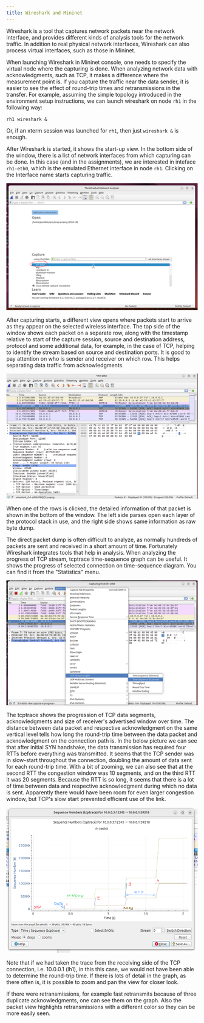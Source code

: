 ```yaml
---
title: Wireshark and Mininet
---
```


Wireshark is a tool that captures network packets near the network interface,
and provides different kinds of analysis tools for the network traffic. In
addition to real physical network interfaces, Wireshark can also process virtual
interfaces, such as those in Mininet.

When launching Wireshark in Mininet console, one needs to specify the virtual
node where the capturing is done. When analyzing network data with
acknowledgments, such as TCP, it makes a difference where the measurement point
is. If you capture the traffic near the data sender, it is easier to see the
effect of round-trip times and retransmissions in the transfer. For example,
assuming the simple topology introduced in the environment setup instructions,
we can launch wireshark on node `rh1` in the following way:

    rh1 wireshark &

Or, if an xterm session was launched for `rh1`, then just `wireshark &` is enough.

After Wireshark is started, it shows the start-up view. In the bottom side of
the window, there is a list of network interfaces from which capturing can be
done. In this case (and in the assignments), we are interested in inteface
`rh1-eth0`, which is the emulated Ethernet interface in node `rh1`. Clicking on
the Interface name starts capturing traffic.

![Wireshark startup view](/images/wireshark-start.png "Wireshark startup view")

After capturing starts, a different view opens where packets start to arrive as
they appear on the selected wireless interface. The top side of the window shows
each packet on a separate row, along with the timestamp relative to start of the
capture session, source and destination address, protocol and some additional
data, for example, in the case of TCP, helping to identify the stream based on
source and destination ports. It is good to pay attention on who is sender and
receiver on which row. This helps separating data traffic from acknowledgments.

![Wireshark packet view](/images/wireshark-packets.png "Wireshark packet view")

When one of the rows is clicked, the detailed information of that packet is
shown in the bottom of the window. The left side parses open each layer of the
protocol stack in use, and the right side shows same information as raw byte
dump.

The direct packet dump is often difficult to analyze, as normally hundreds of
packets are sent and received in a short amount of time. Fortunately Wireshark
integrates tools that help in analysis. When analyzing the progress of TCP
stream, tcptrace time-sequence graph can be useful. It shows the progress of
selected connection on time-sequence diagram. You can find it from the
"Statistics" menu.

![Statistics menu](/images/wireshark-stats-tcp.png "Statistics menu")

The tcptrace shows the progression of TCP data segments, acknowledgments and
size of receiver's advertised window over time. The distance between data packet
and respective acknowledgment on the same vertical level tells how long the
round-trip time between the data packet and acknowledgment on the connection
path is. In the below picture we can see that after initial SYN handshake, the
data transmission has required four RTTs before everything was transmitted. It
seems that the TCP sender was in slow-start throughout the connection, doubling
the amount of data sent for each round-trip time. With a bit of zooming, we can
also see that at the second RTT the congestion window was 10 segments, and on
the third RTT it was 20 segments. Because the RTT is so long, it seems that
there is a lot of time between data and respective acknowledgment during which
no data is sent. Apparently there would have been room for even larger
congestion window, but TCP's slow start prevented efficient use of the link.

![tcptrace](/images/wireshark-tcptrace.png "tcptrace")

Note that if we had taken the trace from the receiving side of the TCP
connection, i.e. 10.0.0.1 (lh1), in this this case, we would not have been able
to determine the round-trip time. If there is lots of detail in the graph, as
there often is, it is possible to zoom and pan the view for closer look.

If there were retransmissions, for example fast retransmits because of three
duplicate acknowledgments, one can see them on the graph. Also the packet view
highlights retransmissions with a different color so they can be more easily
seen.
